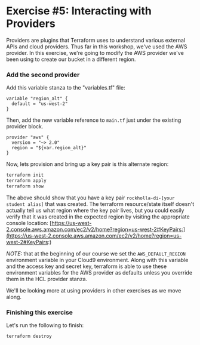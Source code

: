 # Exercise #5: Interacting with Providers

Providers are plugins that Terraform uses to understand various external APIs and cloud providers.  Thus far in this workshop, we've used the AWS provider. In this exercise, we're going to modify the AWS provider we've been using to create our bucket in a different region.

### Add the second provider

Add this variable stanza to the "variables.tf" file:

```hcl
variable "region_alt" {
  default = "us-west-2"
}
```

Then, add the new variable reference to `main.tf` just under the existing provider block.

```hcl
provider "aws" {
  version = "~> 2.0"
  region = "${var.region_alt}"
}
```

Now, lets provision and bring up a key pair is this alternate region:

```bash
terraform init
terraform apply
terraform show
```
The above should show that you have a key pair `rockholla-di-[your student alias]` that was created. The terraform resource/state itself doesn't actually tell us what region where the key pair lives, but you could easily verify that it was created in the expected region by visiting the appropriate console location: [https://us-west-2.console.aws.amazon.com/ec2/v2/home?region=us-west-2#KeyPairs:](https://us-west-2.console.aws.amazon.com/ec2/v2/home?region=us-west-2#KeyPairs:)

*NOTE:* that at the beginning of our course we set the `AWS_DEFAULT_REGION` environment variable in your Cloud9 environment.
Along with this variable and the access key and secret key, terraform is able to use these environment variables for the AWS
provider as defaults unless you override them in the HCL provider stanza.

We'll be looking more at using providers in other exercises as we move along.

### Finishing this exercise

Let's run the following to finish:

```
terraform destroy
```
